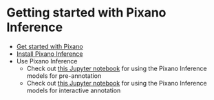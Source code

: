 # Getting started with Pixano Inference

- [Get started with Pixano](https://pixano.github.io/user/)
- [Install Pixano Inference](install.md)
- Use Pixano Inference
  - Check out <a href="https://github.com/pixano/pixano/tree/main/notebooks/models/pre_annotation.ipynb" target="_blank">this Jupyter notebook</a> for using the Pixano Inference models for pre-annotation
  - Check out <a href="https://github.com/pixano/pixano/tree/main/notebooks/models/interactive_annotation.ipynb" target="_blank">this Jupyter notebook</a> for using the Pixano Inference models for interactive annotation
